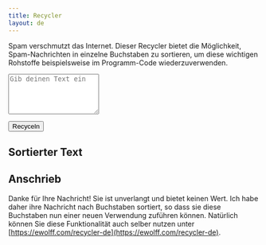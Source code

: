 ```yaml
---
title: Recycler
layout: de
---
```


Spam verschmutzt das Internet. Dieser Recycler bietet die Möglichkeit,
Spam-Nachrichten in einzelne Buchstaben zu sortieren, um diese
wichtigen Rohstoffe beispielsweise im Programm-Code wiederzuverwenden.

<textarea id="textInput" rows="5" placeholder="Gib deinen Text ein"></textarea>

<button onclick="recycleText()">Recyceln</button>

## Sortierter Text

<span id="output"></span>

<script>
   function recycleText() {
     let text = document.getElementById("textInput").value;
     let Segmenter = window.Intl && Intl.Segmenter;
     let parts = [];
     if (Segmenter) {
       for (let { segment } of new Segmenter().segment(text)) {
         parts.push(segment);
       }
     } else {
       parts = text.split("");
     }
     let sortedText = parts.sort((a, b) => a.localeCompare(b, "de")).join("");
     document.getElementById("output").textContent = sortedText;
   }
</script>

## Anschrieb

Danke für Ihre Nachricht! Sie ist unverlangt und bietet keinen
Wert. Ich habe daher ihre Nachricht nach Buchstaben sortiert, so dass
sie diese Buchstaben nun einer neuen Verwendung zuführen
können. Natürlich können Sie diese Funktionalität auch selber nutzen
unter [https://ewolff.com/recycler-de](https://ewolff.com/recycler-de).

